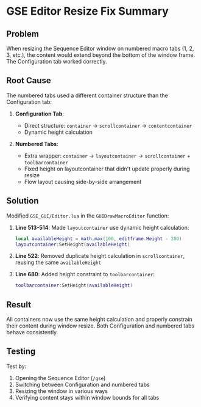 # GSE Editor Resize Fix Summary

## Problem
When resizing the Sequence Editor window on numbered macro tabs (1, 2, 3, etc.), the content would extend beyond the bottom of the window frame. The Configuration tab worked correctly.

## Root Cause
The numbered tabs used a different container structure than the Configuration tab:

1. **Configuration Tab**: 
   - Direct structure: `container` → `scrollcontainer` → `contentcontainer`
   - Dynamic height calculation

2. **Numbered Tabs**:
   - Extra wrapper: `container` → `layoutcontainer` → `scrollcontainer` + `toolbarcontainer`
   - Fixed height on layoutcontainer that didn't update properly during resize
   - Flow layout causing side-by-side arrangement

## Solution
Modified `GSE_GUI/Editor.lua` in the `GUIDrawMacroEditor` function:

1. **Line 513-514**: Made `layoutcontainer` use dynamic height calculation:
   ```lua
   local availableHeight = math.max(100, editframe.Height - 280)
   layoutcontainer:SetHeight(availableHeight)
   ```

2. **Line 522**: Removed duplicate height calculation in `scrollcontainer`, reusing the same `availableHeight`

3. **Line 680**: Added height constraint to `toolbarcontainer`:
   ```lua
   toolbarcontainer:SetHeight(availableHeight)
   ```

## Result
All containers now use the same height calculation and properly constrain their content during window resize. Both Configuration and numbered tabs behave consistently.

## Testing
Test by:
1. Opening the Sequence Editor (`/gse`)
2. Switching between Configuration and numbered tabs
3. Resizing the window in various ways
4. Verifying content stays within window bounds for all tabs